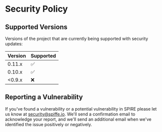 # Security Policy

## Supported Versions

Versions of the project that are currently being supported with security updates:

| Version | Supported          |
| ------- | ------------------ |
| 0.11.x   | :white_check_mark: |
| 0.10.x   | :white_check_mark: |
| <0.9.x   | :x: |


## Reporting a Vulnerability

If you've found a vulnerability or a potential vulnerability in SPIRE please let us know at security@spiffe.io. We'll send a confirmation email to acknowledge your report, and we'll send an additional email when we've identified the issue positively or negatively.
